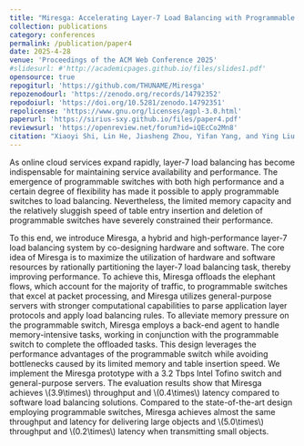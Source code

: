 ```yaml
---
title: "Miresga: Accelerating Layer-7 Load Balancing with Programmable Switches"
collection: publications
category: conferences
permalink: /publication/paper4
date: 2025-4-28 
venue: 'Proceedings of the ACM Web Conference 2025'
#slidesurl: #'http://academicpages.github.io/files/slides1.pdf'
opensource: true
repogiturl: 'https://github.com/THUNAME/Miresga'
repozenodourl: 'https://zenodo.org/records/14792352'
repodoiurl: 'https://doi.org/10.5281/zenodo.14792351'
repolicense: 'https://www.gnu.org/licenses/agpl-3.0.html'
paperurl: 'https://sirius-sxy.github.io/files/paper4.pdf'
reviewsurl: 'https://openreview.net/forum?id=iQEcCo2Mn8'
citation: "Xiaoyi Shi, Lin He, Jiasheng Zhou, Yifan Yang, and Ying Liu. 2025. Miresga: Accelerating Layer-7 Load Balancing with Programmable Switches. In Proceedings of the ACM Web Conference 2025 (WWW '25), April 28-May 2, 2025, Sydney, NSW, Australia. ACM, New York, NY, USA, 11 pages. https://doi.org/10.1145/3696410.3714809"
---
```


As online cloud services expand rapidly, layer-7 load balancing has become indispensable for maintaining service availability and performance. The emergence of programmable switches with both high performance and a certain degree of flexibility has made it possible to apply programmable switches to load balancing. Nevertheless, the limited memory capacity and the relatively sluggish speed of table entry insertion and deletion of programmable switches have severely constrained their performance. 
  
  To this end, we introduce Miresga, a hybrid and high-performance layer-7 load balancing system by co-designing hardware and software. 
  The core idea of Miresga is to maximize the utilization of hardware and software resources by rationally partitioning the layer-7 load balancing task, thereby improving performance. To achieve this, Miresga offloads the elephant flows, which account for the majority of traffic, to programmable switches that excel at packet processing, and Miresga utilizes general-purpose servers with stronger computational capabilities to parse application layer protocols and apply load balancing rules. To alleviate memory pressure on the programmable switch, Miresga employs a back-end agent to handle memory-intensive tasks, working in conjunction with the programmable switch to complete the offloaded tasks. This design leverages the performance advantages of the programmable switch while avoiding bottlenecks caused by its limited memory and table insertion speed.
  We implement the Miresga prototype with a 3.2 Tbps Intel Tofino switch and general-purpose servers. The evaluation results show that Miresga achieves \\(3.9\times\\) throughput and \\(0.4\times\\) latency compared to software load balancing solutions. Compared to the state-of-the-art design employing programmable switches, Miresga achieves almost the same throughput and latency for delivering large objects and \\(5.0\times\\) throughput and \\(0.2\times\\) latency when transmitting small objects.